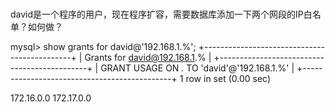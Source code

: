 # 

david是一个程序的用户，现在程序扩容，需要数据库添加一下两个网段的IP白名单？如何做？

mysql> show grants for david@'192.168.1.%';
+---------------------------------------------+
| Grants for david@192.168.1.%                |
+---------------------------------------------+
| GRANT USAGE ON *.* TO 'david'@'192.168.1.%' |
+---------------------------------------------+
1 row in set (0.00 sec)


172.16.0.0
172.17.0.0

